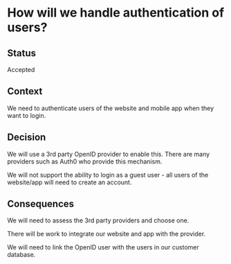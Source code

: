 # How will we handle authentication of users?

## Status
Accepted

## Context
We need to authenticate users of the website and mobile app when they want to login.   

## Decision
We will use a 3rd party OpenID provider to enable this.  There are many providers such as Auth0 who provide this mechanism.

We will not support the ability to login as a guest user - all users of the website/app will need to create an account.

## Consequences
We will need to assess the 3rd party providers and choose one.

There will be work to integrate our website and app with the provider.

We will need to link the OpenID user with the users in our customer database.
